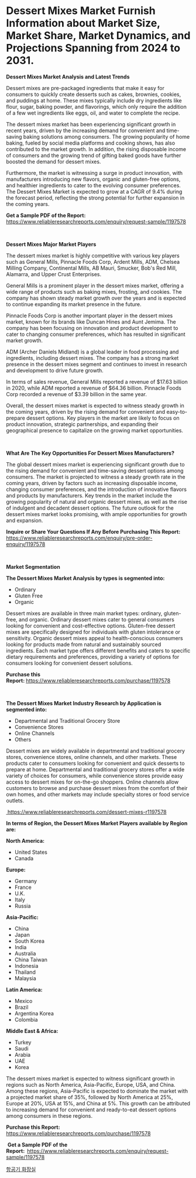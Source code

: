<p><h1>Dessert Mixes Market Furnish Information about Market Size, Market Share, Market Dynamics, and Projections Spanning from 2024 to 2031.</h1></p><p><strong>Dessert Mixes Market Analysis and Latest Trends</strong></p>
<p><p>Dessert mixes are pre-packaged ingredients that make it easy for consumers to quickly create desserts such as cakes, brownies, cookies, and puddings at home. These mixes typically include dry ingredients like flour, sugar, baking powder, and flavorings, which only require the addition of a few wet ingredients like eggs, oil, and water to complete the recipe.</p><p>The dessert mixes market has been experiencing significant growth in recent years, driven by the increasing demand for convenient and time-saving baking solutions among consumers. The growing popularity of home baking, fueled by social media platforms and cooking shows, has also contributed to the market growth. In addition, the rising disposable income of consumers and the growing trend of gifting baked goods have further boosted the demand for dessert mixes.</p><p>Furthermore, the market is witnessing a surge in product innovation, with manufacturers introducing new flavors, organic and gluten-free options, and healthier ingredients to cater to the evolving consumer preferences. The Dessert Mixes Market is expected to grow at a CAGR of 9.4% during the forecast period, reflecting the strong potential for further expansion in the coming years.</p></p>
<p><strong>Get a Sample PDF of the Report:&nbsp;</strong> <a href="https://www.reliableresearchreports.com/enquiry/request-sample/1197578">https://www.reliableresearchreports.com/enquiry/request-sample/1197578</a></p>
<p>&nbsp;</p>
<p><strong>Dessert Mixes Major Market Players</strong></p>
<p><p>The dessert mixes market is highly competitive with various key players such as General Mills, Pinnacle Foods Corp, Ardent Mills, ADM, Chelsea Milling Company, Continental Mills, AB Mauri, Smucker, Bob's Red Mill, Alamarra, and Upper Crust Enterprises.</p><p>General Mills is a prominent player in the dessert mixes market, offering a wide range of products such as baking mixes, frosting, and cookies. The company has shown steady market growth over the years and is expected to continue expanding its market presence in the future.</p><p>Pinnacle Foods Corp is another important player in the dessert mixes market, known for its brands like Duncan Hines and Aunt Jemima. The company has been focusing on innovation and product development to cater to changing consumer preferences, which has resulted in significant market growth.</p><p>ADM (Archer Daniels Midland) is a global leader in food processing and ingredients, including dessert mixes. The company has a strong market presence in the dessert mixes segment and continues to invest in research and development to drive future growth.</p><p>In terms of sales revenue, General Mills reported a revenue of $17.63 billion in 2020, while ADM reported a revenue of $64.36 billion. Pinnacle Foods Corp recorded a revenue of $3.39 billion in the same year.</p><p>Overall, the dessert mixes market is expected to witness steady growth in the coming years, driven by the rising demand for convenient and easy-to-prepare dessert options. Key players in the market are likely to focus on product innovation, strategic partnerships, and expanding their geographical presence to capitalize on the growing market opportunities.</p></p>
<p>&nbsp;</p>
<p><strong>What Are The Key Opportunities For Dessert Mixes Manufacturers?</strong></p>
<p><p>The global dessert mixes market is experiencing significant growth due to the rising demand for convenient and time-saving dessert options among consumers. The market is projected to witness a steady growth rate in the coming years, driven by factors such as increasing disposable income, changing consumer preferences, and the introduction of innovative flavors and products by manufacturers. Key trends in the market include the growing popularity of natural and organic dessert mixes, as well as the rise of indulgent and decadent dessert options. The future outlook for the dessert mixes market looks promising, with ample opportunities for growth and expansion.</p></p>
<p><strong>Inquire or Share Your Questions If Any Before Purchasing This Report:</strong> <a href="https://www.reliableresearchreports.com/enquiry/pre-order-enquiry/1197578">https://www.reliableresearchreports.com/enquiry/pre-order-enquiry/1197578</a></p>
<p>&nbsp;</p>
<p><strong>Market Segmentation</strong></p>
<p><strong>The Dessert Mixes Market Analysis by types is segmented into:</strong></p>
<p><ul><li>Ordinary</li><li>Gluten Free</li><li>Organic</li></ul></p>
<p><p>Dessert mixes are available in three main market types: ordinary, gluten-free, and organic. Ordinary dessert mixes cater to general consumers looking for convenient and cost-effective options. Gluten-free dessert mixes are specifically designed for individuals with gluten intolerance or sensitivity. Organic dessert mixes appeal to health-conscious consumers looking for products made from natural and sustainably sourced ingredients. Each market type offers different benefits and caters to specific dietary requirements and preferences, providing a variety of options for consumers looking for convenient dessert solutions.</p></p>
<p><strong>Purchase this Report:&nbsp;</strong><a href="https://www.reliableresearchreports.com/purchase/1197578">https://www.reliableresearchreports.com/purchase/1197578</a></p>
<p>&nbsp;</p>
<p><strong>The Dessert Mixes Market Industry Research by Application is segmented into:</strong></p>
<p><ul><li>Departmental and Traditional Grocery Store</li><li>Convenience Stores</li><li>Online Channels</li><li>Others</li></ul></p>
<p><p>Dessert mixes are widely available in departmental and traditional grocery stores, convenience stores, online channels, and other markets. These products cater to consumers looking for convenient and quick desserts to prepare at home. Departmental and traditional grocery stores offer a wide variety of choices for consumers, while convenience stores provide easy access to dessert mixes for on-the-go shoppers. Online channels allow customers to browse and purchase dessert mixes from the comfort of their own homes, and other markets may include specialty stores or food service outlets.</p></p>
<p><a href="https://www.reliableresearchreports.com/dessert-mixes-r1197578">&nbsp;https://www.reliableresearchreports.com/dessert-mixes-r1197578</a></p>
<p><strong>In terms of Region, the Dessert Mixes Market Players available by Region are:</strong></p>
<p>
    <p> <strong> North America: </strong>
        <ul>
            <li>United States</li>
            <li>Canada</li>
        </ul>
        </p> 
    <p> <strong> Europe: </strong>
        <ul>
            <li>Germany</li>
            <li>France</li>
            <li>U.K.</li>
            <li>Italy</li>
            <li>Russia</li>
        </ul>
        </p> 
    <p> <strong> Asia-Pacific: </strong>
        <ul>
            <li>China</li>
            <li>Japan</li>
            <li>South Korea</li>
            <li>India</li>
            <li>Australia</li>
            <li>China Taiwan</li>
            <li>Indonesia</li>
            <li>Thailand</li>
            <li>Malaysia</li>
        </ul>
        </p> 
    <p> <strong> Latin America: </strong>
        <ul>
            <li>Mexico</li>
            <li>Brazil</li>
            <li>Argentina Korea</li>
            <li>Colombia</li>
        </ul>
        </p> 
    <p> <strong> Middle East & Africa: </strong>
        <ul>
            <li>Turkey</li>
            <li>Saudi</li>
            <li>Arabia</li>
            <li>UAE</li>
            <li>Korea</li>
        </ul>
    </p>
    </p>
<p><p>The dessert mixes market is expected to witness significant growth in regions such as North America, Asia-Pacific, Europe, USA, and China. Among these regions, Asia-Pacific is expected to dominate the market with a projected market share of 35%, followed by North America at 25%, Europe at 20%, USA at 15%, and China at 5%. This growth can be attributed to increasing demand for convenient and ready-to-eat dessert options among consumers in these regions.</p></p>
<p><strong>Purchase this Report: </strong><a href="https://www.reliableresearchreports.com/purchase/1197578">https://www.reliableresearchreports.com/purchase/1197578</a></p>
<p>&nbsp;<strong>Get a Sample PDF of the Report:&nbsp;&nbsp;</strong><a href="https://www.reliableresearchreports.com/enquiry/request-sample/1197578">https://www.reliableresearchreports.com/enquiry/request-sample/1197578</a></p>
<p><strong></strong></p>
<p><p><a href="https://medium.com/@fosterfahey1971/%EB%B9%84%ED%96%89%EA%B8%B0-%ED%99%94%EC%9E%A5%EC%8B%A4-%EC%8B%9C%EC%9E%A5-%EB%B6%84%EC%84%9D-%EB%B0%8F-2024%EB%85%84%EB%B6%80%ED%84%B0-2031%EB%85%84%EA%B9%8C%EC%A7%80%EC%9D%98-%ED%81%AC%EA%B8%B0-%EC%98%88%EC%B8%A1-8cffd21fab36">항공기 화장실</a></p></p>